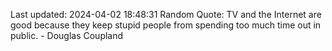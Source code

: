Last updated: 2024-04-02 18:48:31
Random Quote: TV and the Internet are good because they keep stupid people from spending too much time out in public. - Douglas Coupland